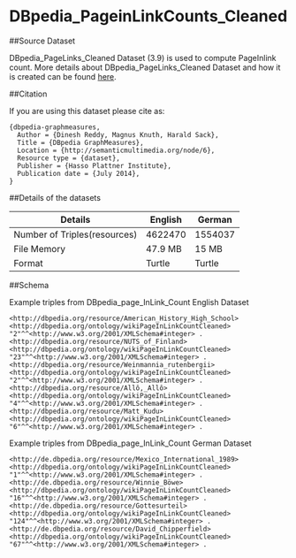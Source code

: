 DBpedia_PageinLinkCounts_Cleaned
================================

##Source Dataset


DBpedia_PageLinks_Cleaned Dataset (3.9) is used to compute PageInlink count. More details about DBpedia_PageLinks_Cleaned Dataset and how it is created can be found [here](http://semanticmultimedia.org/node/6).

##Citation

If you are using this dataset please cite as:

```
{dbpedia-graphmeasures,
  Author = {Dinesh Reddy, Magnus Knuth, Harald Sack},
  Title = {DBpedia GraphMeasures},
  Location = {http://semanticmultimedia.org/node/6},
  Resource type = {dataset},
  Publisher = {Hasso Plattner Institute},
  Publication date = {July 2014},
}
```

##Details of the datasets


Details | English | German
------- | ------- | ------
Number of Triples(resources) | 4622470 | 1554037
File Memory | 47.9 MB | 15 MB
Format | Turtle | Turtle

##Schema 

Example triples from DBpedia_page_InLink_Count English Dataset
```
<http://dbpedia.org/resource/American_History_High_School> <http://dbpedia.org/ontology/wikiPageInLinkCountCleaned> "2"^^<http://www.w3.org/2001/XMLSchema#integer> .
<http://dbpedia.org/resource/NUTS_of_Finland> <http://dbpedia.org/ontology/wikiPageInLinkCountCleaned> "23"^^<http://www.w3.org/2001/XMLSchema#integer> .
<http://dbpedia.org/resource/Weinmannia_rutenbergii> <http://dbpedia.org/ontology/wikiPageInLinkCountCleaned> "2"^^<http://www.w3.org/2001/XMLSchema#integer> .
<http://dbpedia.org/resource/Allô,_Allô> <http://dbpedia.org/ontology/wikiPageInLinkCountCleaned> "4"^^<http://www.w3.org/2001/XMLSchema#integer> .
<http://dbpedia.org/resource/Matt_Kudu> <http://dbpedia.org/ontology/wikiPageInLinkCountCleaned> "6"^^<http://www.w3.org/2001/XMLSchema#integer> .
```


Example triples from DBpedia_page_InLink_Count German Dataset
```
<http://de.dbpedia.org/resource/Mexico_International_1989> <http://dbpedia.org/ontology/wikiPageInLinkCountCleaned> "1"^^<http://www.w3.org/2001/XMLSchema#integer> .
<http://de.dbpedia.org/resource/Winnie_Böwe> <http://dbpedia.org/ontology/wikiPageInLinkCountCleaned> "16"^^<http://www.w3.org/2001/XMLSchema#integer> .
<http://de.dbpedia.org/resource/Gottesurteil> <http://dbpedia.org/ontology/wikiPageInLinkCountCleaned> "124"^^<http://www.w3.org/2001/XMLSchema#integer> .
<http://de.dbpedia.org/resource/David_Chipperfield> <http://dbpedia.org/ontology/wikiPageInLinkCountCleaned> "67"^^<http://www.w3.org/2001/XMLSchema#integer> .
```
